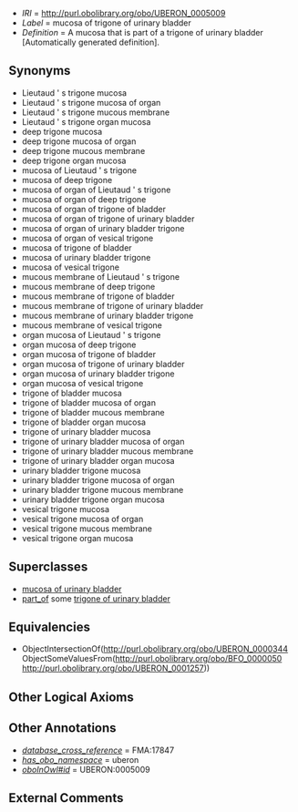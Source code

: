  * *IRI* = http://purl.obolibrary.org/obo/UBERON_0005009
 * *Label* = mucosa of trigone of urinary bladder
 * *Definition* = A mucosa that is part of a trigone of urinary bladder [Automatically generated definition].

## Synonyms

 * Lieutaud ' s trigone mucosa
 * Lieutaud ' s trigone mucosa of organ
 * Lieutaud ' s trigone mucous membrane
 * Lieutaud ' s trigone organ mucosa
 * deep trigone mucosa
 * deep trigone mucosa of organ
 * deep trigone mucous membrane
 * deep trigone organ mucosa
 * mucosa of Lieutaud ' s trigone
 * mucosa of deep trigone
 * mucosa of organ of Lieutaud ' s trigone
 * mucosa of organ of deep trigone
 * mucosa of organ of trigone of bladder
 * mucosa of organ of trigone of urinary bladder
 * mucosa of organ of urinary bladder trigone
 * mucosa of organ of vesical trigone
 * mucosa of trigone of bladder
 * mucosa of urinary bladder trigone
 * mucosa of vesical trigone
 * mucous membrane of Lieutaud ' s trigone
 * mucous membrane of deep trigone
 * mucous membrane of trigone of bladder
 * mucous membrane of trigone of urinary bladder
 * mucous membrane of urinary bladder trigone
 * mucous membrane of vesical trigone
 * organ mucosa of Lieutaud ' s trigone
 * organ mucosa of deep trigone
 * organ mucosa of trigone of bladder
 * organ mucosa of trigone of urinary bladder
 * organ mucosa of urinary bladder trigone
 * organ mucosa of vesical trigone
 * trigone of bladder mucosa
 * trigone of bladder mucosa of organ
 * trigone of bladder mucous membrane
 * trigone of bladder organ mucosa
 * trigone of urinary bladder mucosa
 * trigone of urinary bladder mucosa of organ
 * trigone of urinary bladder mucous membrane
 * trigone of urinary bladder organ mucosa
 * urinary bladder trigone mucosa
 * urinary bladder trigone mucosa of organ
 * urinary bladder trigone mucous membrane
 * urinary bladder trigone organ mucosa
 * vesical trigone mucosa
 * vesical trigone mucosa of organ
 * vesical trigone mucous membrane
 * vesical trigone organ mucosa

## Superclasses

 * [mucosa of urinary bladder](../../UBERON/59/UBERON_0001259.md)
 * [part_of](../../BFO/50/BFO_0000050.md) some [trigone of urinary bladder](../../UBERON/57/UBERON_0001257.md)

## Equivalencies

 * ObjectIntersectionOf(<http://purl.obolibrary.org/obo/UBERON_0000344> ObjectSomeValuesFrom(<http://purl.obolibrary.org/obo/BFO_0000050> <http://purl.obolibrary.org/obo/UBERON_0001257>))

## Other Logical Axioms


## Other Annotations

 * *[database_cross_reference](../../ef/oboInOwl#hasDbXref.md)* = FMA:17847
 * *[has_obo_namespace](../../ce/oboInOwl#hasOBONamespace.md)* = uberon
 * *[oboInOwl#id](../../id/oboInOwl#id.md)* = UBERON:0005009

## External Comments

